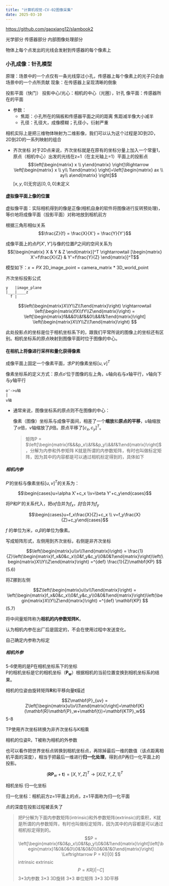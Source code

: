 ```yaml
---
title: "计算机视觉-CV-02图像采集"
date: 2025-03-10
---
```

https://github.com/gaoxiang12/slambook2

光学部分
传感器部分
内部图像处理部分

物体上每个点发出的光线会发射到传感器的每个像素上

### 小孔成像：针孔模型

 原理：场景中的一个点仅有一条光线穿过小孔，传感器上每个像素上的光子只会由场景中的一个点所贡献
 现象：在传感器上呈现清晰的倒象

  投影平面（快门）
  投影中心/光心：相机的中心（光圈），针孔
  像平面：传感器所在的平面

- 参数：
  - 焦距：小孔所在的隔板和传感器平面之间的距离 焦距减半像大小减半
  - 孔径：孔径大，成像模糊；孔径小，衍射严重

相机实际上是把三维物体映射为二维影像，我们可以认为这个过程是3D到2D， 2D到2D的一系列映射的组合

- 齐次坐标
  对于2D点来说，齐次坐标就是在原有的坐标分量上加入一个常量1，原点（相机中心）出发的光线在z=1（在主光轴上=1）平面上的投影点
  $$\left[\begin{matrix} x \\ y\end{matrix} \right]\Rightarrow \left[\begin{matrix} x \\ y\\ 1\end{matrix} \right]=\left[\begin{matrix} ax \\ ay\\ a\end{matrix} \right]$$
  $[x,y,0]$无穷远$[0,0,0]$未定义

#### 虚拟像平面上像的位置

虚拟像平面：实际相机得到的像是正像(相机自身的软件将图像进行反转预处理)，等价地将成像平面（投影平面）对称地放到相机前方

根据三角形相似关系
$$\frac{Z}{f} = \frac{X}{X'} = \frac{Y}{Y'}$$

成像平面上的点$P[X',Y']$与像的位置$P$之间的空间关系为
$$[\begin{matrix} X & Y & Z \end{matrix}]^T \rightarrowtail [\begin{matrix} X'=f\frac{X}{Z} & Y'=f\frac{Y}{Z} \end{matrix}]^T$$

模型如下：$x = PX$ 2D_image_point = camera_matrix * 3D_world_point

齐次坐标投影公式
```
y   |image_plane
|___|____z
  f |
```
$$\left(\begin{matrix}X\\Y\\Z\\1\end{matrix}\right) \rightarrowtail 
  \left(\begin{matrix}fX\\fY\\Z\end{matrix}\right) =
  \left[\begin{matrix}f&&&0\\&f&&0\\&&f&1\end{matrix}\right]
  \left(\begin{matrix}X\\Y\\Z\\1\end{matrix}\right)
$$

此处投影点的坐标是位于相机坐标系下的，跟我们平常所说的图像上的坐标还有区别。相机坐标系的原点映射到图像平面时位于图像的中心。

#### 在相机上将像进行采样和量化获得像素

成像平面上固定一个像素平面，求$P'$的像素坐标$[u,v]^T$

像素坐标系的定义方式：原点$o'$位于图像的左上角，$u$轴向右与$x$轴平行，$v$轴向下与$y$轴平行
```
o'->u轴
|
v轴
```

- 通常来说，图像坐标系的原点则不在图像的中心：  
  
  像素（图像）坐标系与成像平面间，相差了一个**缩放**和**原点的平移**，$u$轴缩放了$\alpha$倍，$v$轴缩放了$\beta$倍。原点平移了$[c_x,c_y]^T$。
  >矩阵P = $\left[\begin{matrix}f&&&p_x\\&f&&p_y\\&&f&1\end{matrix}\right]$，分解为内参和外参矩阵
  >K就是所谓的内参数矩阵，有时也叫做标定矩阵，因为其中的内容都是可以通过相机标定得到的，具体如下
##### 相机内参
$P'$的坐标与像素坐标$[u,v]^T$的关系为：

$$\begin{cases}u=\alpha X'+c_x \\v=\beta Y'+c_y\end{cases}$$

将P和P'的关系代入，把$\alpha f$合并为$f_x$，$\beta f$合并为$f_y$

$$\begin{cases}u=f_x\frac{X}{Z}+c_x \\ v=f_y\frac{X}{Z}+c_y\end{cases}$$

$f$ 的单位为米，$\alpha$,$\beta$的单位为像素。

写成矩阵形式，左侧用到齐次坐标，右侧是非齐次坐标

$$\left(\begin{matrix}u\\v\\1\end{matrix}\right) = 
  \frac{1}{Z}\left(\begin{matrix}f_x&0&c_x\\0&f_y&c_y\\0&0&1\end{matrix}\right)\left(\begin{matrix}X\\Y\\Z\end{matrix}\right) =^{def} \frac{1}{Z}\mathbf{KP}
$$ (5.6)

将Z挪到左侧

$$Z\left(\begin{matrix}u\\v\\1\end{matrix}\right) = 
  \left(\begin{matrix}f_x&0&c_x\\0&f_y&c_y\\0&0&1\end{matrix}\right)\left(\begin{matrix}X\\Y\\Z\end{matrix}\right) =^{def} \mathbf{KP}
$$ (5.7)

将中间量矩阵称为**相机的内参数矩阵$\mathbf{K}$**。

认为相机内参在出厂后是固定的，不会在使用过程中发送变化。

自己确定内参称为标定

##### 相机外参  
5-6使用的是P在相机坐标系下的坐标  
P的相机坐标是它的相机坐标（$\mathbf{P_w}$）根据相机的当前位置变换到相机坐标系的结果。

相机的位姿由旋转矩阵$\mathbf{R}$和平移向量$\mathbf{t}$描述

$$Z\mathbf{P}_{uv} = Z\left[\begin{matrix}u\\v\\1\end{matrix}\right]=\mathbf{K}(\mathbf{R}\mathbf{P}_w+\mathbf{t})=\mathbf{KTP}_w$$ 5-8

TP使用齐次坐标转换为非齐次坐标与K相乘

相机的位姿R，T被称为相机的外参数

也可以看作把世界坐标点转换到相机坐标点，再除掉最后一维的数值（该点距离相机平面的深度），相当于把最后一维进行**归一化处理**，得到点P再归一化平面上的投影。

$$(\mathbf{RP}_w+\mathbf{t}) = [X,Y,Z]^T \rightarrow [X/Z,Y,Z,1]^T$$

相机坐标 归一化坐标

归一化坐标：相机前方z=1平面上的点，z=1平面称为归一化平面

点的深度在投影过程被丢失了

>把P分解为下面内参数矩阵(intrinsic)和外参数矩阵(extrinsic)的乘积，K就是所谓的内参数矩阵，有时也叫做标定矩阵，因为其中的内容都是可以通过相机标定得到的。
>$$P = \left[\begin{matrix}f&0&p_x\\0&f&p_y\\0&0&1\end{matrix}\right]\left[\begin{matrix}1&0&0&0\\0&1&0&0\\0&0&1&0\end{matrix}\right] \Leftrightarrow P = K[I|0]
$$
>intrinsic extrinsic
>$$P = KR[I|-C]$$
3\*3内参数 3\*3 3D旋转 3\*3 单位矩阵 3\*3 3D平移












